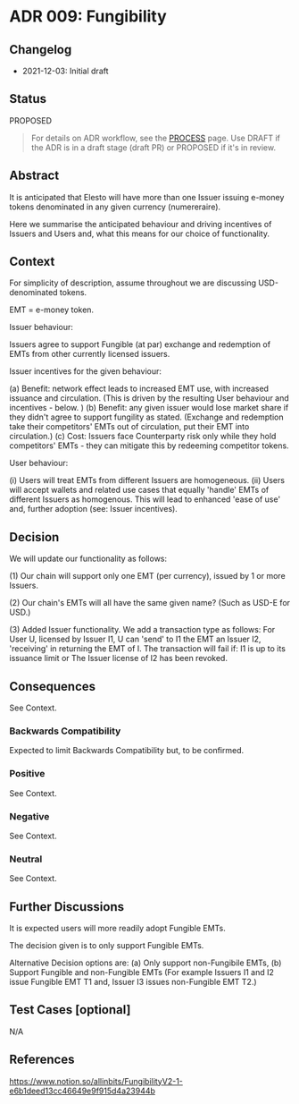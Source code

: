 # ADR 009: Fungibility

## Changelog

- 2021-12-03: Initial draft

## Status

PROPOSED

> For details on ADR workflow, see the [PROCESS](./PROCESS.md#adr-status) page.
> Use DRAFT if the ADR is in a draft stage (draft PR) or PROPOSED if it's in review.

## Abstract

It is anticipated that Elesto will have more than one Issuer issuing e-money tokens denominated in any given currency (numereraire).

Here we summarise the anticipated behaviour and driving incentives of Issuers and Users and, what this means for our choice of functionality.

## Context

For simplicity of description, assume throughout we are discussing USD-denominated tokens.

EMT = e-money token.

Issuer behaviour:

Issuers agree to support Fungible (at par) exchange and redemption of EMTs from other currently licensed issuers.

Issuer incentives for the given behaviour:

(a) Benefit: network effect leads to increased EMT use, with increased issuance and circulation.
    (This is driven by the resulting User behaviour and incentives - below. )
(b) Benefit: any given issuer would lose market share if they didn't agree to support fungility as stated.
    (Exchange and redemption take their competitors' EMTs out of circulation, put their EMT into circulation.)
(c) Cost: Issuers face Counterparty risk only while they hold competitors' EMTs - they can mitigate this by redeeming competitor tokens.

User behaviour:

(i) Users will treat EMTs from different Issuers are homogeneous.
(ii) Users will accept wallets and related use cases that equally 'handle' EMTs of different Issuers as homogenous.
     This will lead to enhanced 'ease of use' and, further adoption (see: Issuer incentives).

## Decision

We will update our functionality as follows:

(1) Our chain will support only one EMT (per currency), issued by 1 or more Issuers.

(2) Our chain's EMTs will all have the same given name? (Such as USD-E for USD.)

(3) Added Issuer functionality.
    We add a transaction type as follows:
        For User U, licensed by Issuer I1, U can 'send' to I1 the EMT an Issuer I2, 'receiving' in returning the EMT of I.
    The transaction will fail if:
        I1 is up to its issuance limit or
        The Issuer license of I2 has been revoked.

## Consequences

See Context.

### Backwards Compatibility

Expected to limit Backwards Compatibility but, to be confirmed.

### Positive

See Context.

### Negative

See Context.

### Neutral

See Context.

## Further Discussions

It is expected users will more readily adopt Fungible EMTs.

The decision given is to only support Fungible EMTs.

Alternative Decision options are:
(a) Only support non-Fungibile EMTs,
(b) Support Fungible and non-Fungible EMTs
    (For example Issuers I1 and I2 issue Fungible EMT T1 and, Issuer I3 issues non-Fungible EMT T2.)

## Test Cases [optional]

N/A

## References

https://www.notion.so/allinbits/FungibilityV2-1-e6b1deed13cc46649e9f915d4a23944b
